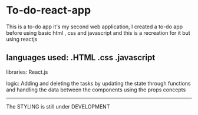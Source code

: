 # To-do-react-app
This is a to-do app it's my second web application, I created a to-do app before using basic html , css and javascript and this is a recreation for it but using reactjs



languages used: .HTML
                .css
                .javascript
---------------------------

libraries: React.js

logic: Adding and deleting the tasks by updating the state through functions and handling the data between the components using the props concepts 

---------------------------------------------------------------------------------------------------------------------------------------------------
The STYLING is still under DEVELOPMENT 
